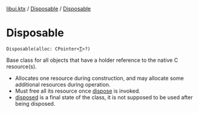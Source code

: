[libui.ktx](../README.md) / [Disposable](README.md) / [Disposable](-disposable.md)

# Disposable

`Disposable(alloc: CPointer<`[`T`](README.md#T)`>?)`

Base class for all objects that have a holder reference to the native C resource(s).

* Allocates one resource during construction,
    and may allocate some additional resources during operation.
* Must free all its resource once [dispose](dispose.md) is invoked.
* [disposed](disposed.md) is a final state of the class, it is not supposed
    to be used after being disposed.
